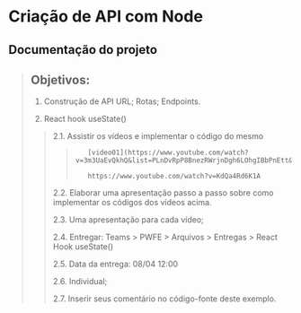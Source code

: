 # Criação de API com Node

## Documentação do projeto
> ## Objetivos:
>
>1. Construção de API
>      URL;
>      Rotas;
>      Endpoints.
>
>2. React hook useState()
>> 2.1. Assistir os vídeos e implementar o código do mesmo
>>>        [video01](https://www.youtube.com/watch?v=3m3UaEvQkhQ&list=PLnDvRpP8BnezRWrjnDgh6LOhgIBbPnEtt&t=287s)
>>>
>>>        https://www.youtube.com/watch?v=KdQa4Rd6K1A
>>
>>   2.2. Elaborar uma apresentação passo a passo sobre como implementar os códigos dos vídeos acima.
>>
>>   2.3. Uma apresentação para cada vídeo;
>> 
>>   2.4. Entregar: Teams > PWFE > Arquivos > Entregas > React Hook useState()
>> 
>>   2.5. Data da entrega: 08/04 12:00
>> 
>>   2.6. Individual;
>> 
>>   2.7. Inserir seus comentário no código-fonte deste exemplo.
> 
